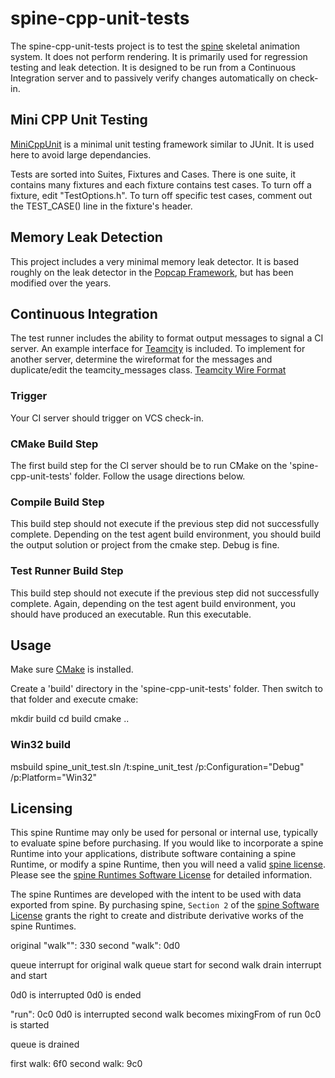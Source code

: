 # spine-cpp-unit-tests

The spine-cpp-unit-tests project is to test the [spine](http://esotericsoftware.com) skeletal animation system. It does not perform rendering.  It is primarily used for regression testing and leak detection.  It is designed to be run from a Continuous Integration server and to passively verify changes automatically on check-in.

## Mini CPP Unit Testing
[MiniCppUnit](https://sourceforge.net/p/minicppunit/wiki/Home/) is a minimal unit testing framework similar to JUnit.  It is used here to avoid large dependancies.

Tests are sorted into Suites, Fixtures and Cases.  There is one suite, it contains many fixtures and each fixture contains test cases.  To turn off a fixture, edit "TestOptions.h".  To turn off specific test cases, comment out the TEST_CASE() line in the fixture's header.

## Memory Leak Detection
This project includes a very minimal memory leak detector.  It is based roughly on the leak detector in the [Popcap Framework](https://sourceforge.net/projects/popcapframework/?source=directory), but has been modified over the years.

## Continuous Integration
The test runner includes the ability to format output messages to signal a CI server.  An example interface for [Teamcity](https://www.jetbrains.com/teamcity/) is included.  To implement for another server, determine the wireformat for the messages and duplicate/edit the teamcity_messages class. [Teamcity Wire Format](https://confluence.jetbrains.com/display/TCD10/Build+Script+Interaction+with+TeamCity)

### Trigger
Your CI server should trigger on VCS check-in.

### CMake Build Step
The first build step for the CI server should be to run CMake on the 'spine-cpp-unit-tests' folder.  Follow the usage directions below.

### Compile Build Step
This build step should not execute if the previous step did not successfully complete.
Depending on the test agent build environment, you should build the output solution or project from the cmake step.  Debug is fine.

### Test Runner Build Step
This build step should not execute if the previous step did not successfully complete.
Again, depending on the test agent build environment, you should have produced an executable.  Run this executable. 


## Usage
Make sure [CMake](https://cmake.org/download/) is installed.

Create a 'build' directory in the 'spine-cpp-unit-tests' folder.  Then switch to that folder and execute cmake:

mkdir build
cd build
cmake ..

### Win32 build
msbuild spine_unit_test.sln /t:spine_unit_test /p:Configuration="Debug" /p:Platform="Win32"


## Licensing
This spine Runtime may only be used for personal or internal use, typically to evaluate spine before purchasing. If you would like to incorporate a spine Runtime into your applications, distribute software containing a spine Runtime, or modify a spine Runtime, then you will need a valid [spine license](https://esotericsoftware.com/spine-purchase). Please see the [spine Runtimes Software License](https://github.com/EsotericSoftware/spine-runtimes/blob/master/LICENSE) for detailed information.

The spine Runtimes are developed with the intent to be used with data exported from spine. By purchasing spine, `Section 2` of the [spine Software License](https://esotericsoftware.com/files/license.txt) grants the right to create and distribute derivative works of the spine Runtimes.

original "walk"": 330
second "walk": 0d0

queue interrupt for original walk
queue start for second walk
drain interrupt and start

0d0 is interrupted
0d0 is ended

"run": 0c0
 0d0 is interrupted
 second walk becomes mixingFrom of run
 0c0 is started

 queue is drained

 first walk: 6f0
 second walk: 9c0
